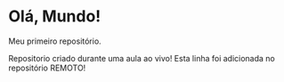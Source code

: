 # Olá, Mundo!
 Meu primeiro repositório.

 Repositorio criado durante uma aula ao vivo!
 Esta linha foi adicionada no repositório REMOTO!
